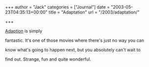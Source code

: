 +++
author = "Jack"
categories = ["Journal"]
date = "2003-05-23T04:35:13+00:00"
title = "Adaptation"
url = "/2003/adaptation/"

+++

[Adaption][1] is simply
  

  
fantastic. It's one of those movies where there's just no way you can
  

  
know what's going to happen next, but you absolutely can't wait to
  

  
find out. Strange, fun and quite wonderful.

 [1]: http://us.imdb.com/Title?0268126